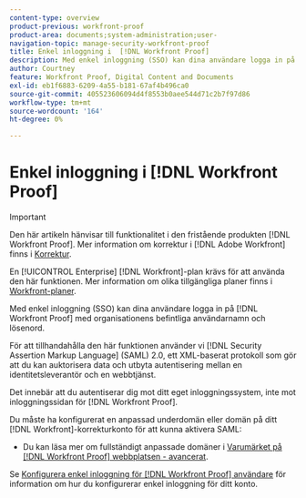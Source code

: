 ```yaml
---
content-type: overview
product-previous: workfront-proof
product-area: documents;system-administration;user-
navigation-topic: manage-security-workfront-proof
title: Enkel inloggning i  [!DNL Workfront Proof]
description: Med enkel inloggning (SSO) kan dina användare logga in på [!DNL Workfront Proof] med organisationens befintliga användarnamn och lösenord.
author: Courtney
feature: Workfront Proof, Digital Content and Documents
exl-id: eb1f6883-6209-4a55-b181-67af4b496ca0
source-git-commit: 405523606094d4f8553b0aee544d71c2b7f97d86
workflow-type: tm+mt
source-wordcount: '164'
ht-degree: 0%

---
```


# Enkel inloggning i [!DNL Workfront Proof]

>[!IMPORTANT]
>
>Den här artikeln hänvisar till funktionalitet i den fristående produkten [!DNL Workfront Proof]. Mer information om korrektur i [!DNL Adobe Workfront] finns i [Korrektur](../../../review-and-approve-work/proofing/proofing.md).

En [!UICONTROL Enterprise] [!DNL Workfront]-plan krävs för att använda den här funktionen. Mer information om olika tillgängliga planer finns i [Workfront-planer](https://www.workfront.com/plans).

Med enkel inloggning (SSO) kan dina användare logga in på [!DNL Workfront Proof] med organisationens befintliga användarnamn och lösenord.

För att tillhandahålla den här funktionen använder vi [!DNL Security Assertion Markup Language] (SAML) 2.0, ett XML-baserat protokoll som gör att du kan auktorisera data och utbyta autentisering mellan en identitetsleverantör och en webbtjänst.

Det innebär att du autentiserar dig mot ditt eget inloggningssystem, inte mot inloggningssidan för [!DNL Workfront Proof].

Du måste ha konfigurerat en anpassad underdomän eller domän på ditt [!DNL Workfront]-korrekturkonto för att kunna aktivera SAML:

<!--* Custom sub-domains are free to set up. See our [Configure a branded domain in Workfront Proof](../../../workfront-proof/wp-acct-admin/branding/configure-branded-domain-in-wp.md) for more information.-->
* Du kan läsa mer om fullständigt anpassade domäner i [Varumärket på  [!DNL Workfront Proof] webbplatsen - avancerat](../../../workfront-proof/wp-acct-admin/branding/brand-wp-site-advanced.md).

Se [Konfigurera enkel inloggning för [!DNL Workfront Proof] användare](../../../workfront-proof/wp-acct-admin/account-settings/configure-sso-for-wp-users.md) för information om hur du konfigurerar enkel inloggning för ditt konto.
